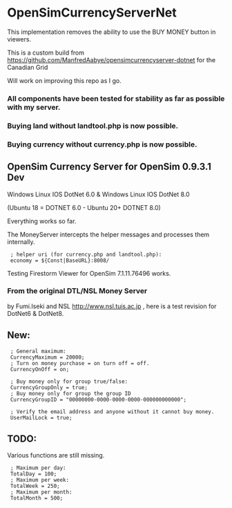 # OpenSimCurrencyServerNet

This implementation removes the ability to use the BUY MONEY button in viewers.

This is a custom build from https://github.com/ManfredAabye/opensimcurrencyserver-dotnet for the Canadian Grid

Will work on improving this repo as I go.

### All components have been tested for stability as far as possible with my server.

### Buying land without landtool.php is now possible.

### Buying currency without currency.php is now possible.

## OpenSim Currency Server for OpenSim 0.9.3.1 Dev
Windows Linux IOS DotNet 6.0 & Windows Linux IOS DotNet 8.0

(Ubuntu 18 = DOTNET 6.0 - Ubuntu 20+ DOTNET 8.0)

Everything works so far.

The MoneyServer intercepts the helper messages and processes them internally.

     ; helper uri (for currency.php and landtool.php):
     economy = ${Const|BaseURL}:8008/
     
Testing Firestorm Viewer for OpenSim 7.1.11.76496 works.

### From the original DTL/NSL Money Server
by Fumi.Iseki and NSL http://www.nsl.tuis.ac.jp , here is a test revision for DotNet6 & DotNet8.

## New:

     ; General maximum:
     CurrencyMaximum = 20000;
     ; Turn on money purchase = on turn off = off.
     CurrencyOnOff = on;
     
     ; Buy money only for group true/false:
     CurrencyGroupOnly = true;
     ; Buy money only for group the group ID
     CurrencyGroupID = "00000000-0000-0000-0000-000000000000";
     
     ; Verify the email address and anyone without it cannot buy money.
     UserMailLock = true;

## TODO:
Various functions are still missing.

     ; Maximum per day:
     TotalDay = 100;
     ; Maximum per week:
     TotalWeek = 250;
     ; Maximum per month:
     TotalMonth = 500;
